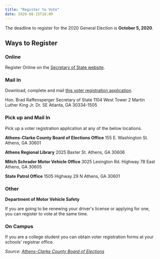 ```yaml
---
title: "Register to Vote"
date: 2020-08-15T16:00
---
```


The deadline to register for the 2020 General Election is **October 5, 2020**.

## Ways to Register

### Online

Register Online on the <a href="https://registertovote.sos.ga.gov/GAOLVR/welcome.do#no-back-button" target="_blank">Secretary of State website</a>.

### Mail In

Download, complete and mail [this voter registration application](https://registertovote.sos.ga.gov/GAOLVR/images/reg_form.pdf).

Hon. Brad Raffensperger
Secretary of State
1104 West Tower
2 Martin Luther King Jr. Dr.
SE Atlanta, GA 30334-1505

### Pick up and Mail In

Pick up a voter registration application at any of the below locations. 

**Athens-Clarke County Board of Elections Office**
155 E. Washington St.
Athens, GA 30601

**Athens Regional Library**
2025 Baxter St.
Athens, GA 30606

**Mitch Schrader Motor Vehicle Office**
3025 Lexington Rd.
Highway 78 East
Athens, GA 30605

**State Patrol Office**
1505 Highway 29 N
Athens, GA 30601

### Other

**Department of Motor Vehicle Safety**

If you are going to be renewing your driver's license or applying for one, you can register to vote at the same time.

### On Campus

If you are a college student you can obtain voter registration forms at your schools' registrar office.

*Source: [Athens-Clarke County Board of Elections](https://www.athensclarkecounty.com/241/Voter-Registration)*